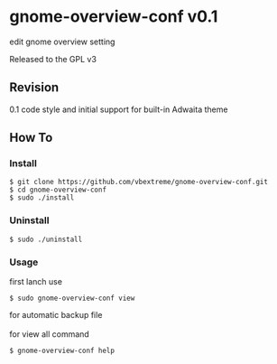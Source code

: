 # gnome-overview-conf v0.1
edit gnome overview setting</br>

Released to the GPL v3

## Revision
0.1 code style and initial support for built-in Adwaita theme

## How To
### Install
```
$ git clone https://github.com/vbextreme/gnome-overview-conf.git
$ cd gnome-overview-conf
$ sudo ./install
```

### Uninstall
```
$ sudo ./uninstall
```

### Usage
first lanch use</br>
```
$ sudo gnome-overview-conf view
```
for automatic backup file</br>
</br>
for view all command</br>
```
$ gnome-overview-conf help
```
